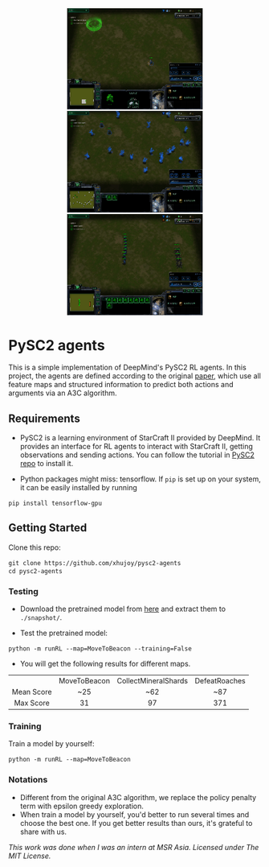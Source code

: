 <div align="center">
  <img src=images/MoveToBeacon.gif width="270px"/>
  <img src=images/CollectMineralShards.gif width="270px">
  <img src=images/DefeatRoaches.gif width="270px">
</div>


# PySC2 agents
This is a simple implementation of DeepMind's PySC2 RL agents. In this project, the agents are defined according to the original [paper](https://deepmind.com/documents/110/sc2le.pdf), which use all feature maps and structured information to predict both actions and arguments via an A3C algorithm.


## Requirements
- PySC2 is a learning environment of StarCraft II provided by DeepMind. It provides an interface for RL agents to interact with StarCraft II, getting observations and sending actions. You can follow the tutorial in [PySC2 repo](https://github.com/deepmind/pysc2) to install it.

- Python packages might miss: tensorflow. If `pip` is set up on your system, it can be easily installed by running
```shell
pip install tensorflow-gpu
```


## Getting Started
Clone this repo:
```shell
git clone https://github.com/xhujoy/pysc2-agents
cd pysc2-agents
```


### Testing
- Download the pretrained model from [here](https://github.com/deepmind/pysc2) and extract them to `./snapshot/`.

- Test the pretrained model:
```shell
python -m runRL --map=MoveToBeacon --training=False
```

- You will get the following results for different maps.

<table align="center">
  <tr>
    <td align="center"></td>
    <td align="center">MoveToBeacon</td>
    <td align="center">CollectMineralShards</td>
    <td align="center">DefeatRoaches</td>
  </tr>
  <tr>
    <td align="center">Mean Score</td>
    <td align="center">~25</td>
    <td align="center">~62</td>
    <td align="center">~87</td>
  </tr>
  <tr>
    <td align="center">Max Score</td>
    <td align="center">31</td>
    <td align="center">97</td>
    <td align="center">371</td>
  </tr>
</table>


### Training
Train a model by yourself:
```shell
python -m runRL --map=MoveToBeacon
```


### Notations
- Different from the original A3C algorithm, we replace the policy penalty term with epsilon greedy exploration.
- When train a model by yourself, you'd better to run several times and choose the best one. If you get better results than ours, it's grateful to share with us.


*This work was done when I was an intern at MSR Asia. Licensed under The MIT License.*
